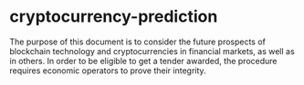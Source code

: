 # cryptocurrency-prediction
The purpose of this document is to consider the future prospects of blockchain technology and cryptocurrencies in financial markets, as well as in others. In order to be eligible to get a tender awarded, the procedure requires economic operators to prove their integrity.
